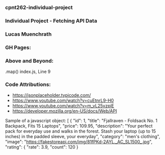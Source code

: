 ### cpnt262-individual-project

### Individual Project - Fetching API Data

### Lucas Muenchrath

### GH Pages:

### Above and Beyond:

.map() index.js, Line 9

### Code Attributions:

- https://jsonplaceholder.typicode.com/
- https://www.youtube.com/watch?v=cuEtnrL9-H0
- https://www.youtube.com/watch?v=m_vL25vzpiE
- https://developer.mozilla.org/en-US/docs/Web/API

Sample of a javascript object: [
{
"id": 1,
"title": "Fjallraven - Foldsack No. 1 Backpack, Fits 15 Laptops",
"price": 109.95,
"description": "Your perfect pack for everyday use and walks in the forest. Stash your laptop (up to 15 inches) in the padded sleeve, your everyday",
"category": "men's clothing",
"image": "https://fakestoreapi.com/img/81fPKd-2AYL._AC_SL1500_.jpg",
"rating": {
"rate": 3.9,
"count": 120
}
